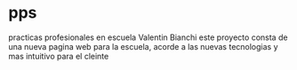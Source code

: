 # pps
practicas profesionales en escuela Valentin Bianchi
este proyecto consta de una nueva pagina web para la escuela, acorde a las nuevas tecnologias y mas intuitivo para el cleinte
